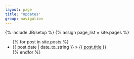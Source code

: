 ```yaml
---
layout: page
title: "Updates"
group: navigation
---
```

{% include JB/setup %}
{% assign page_list = site.pages %}

<ul class="posts">
  {% for post in site.posts %}
    <li><span>{{ post.date | date_to_string }}</span> &raquo; <a href="{{ BASE_PATH }}{{ post.url }}">{{ post.title }}</a></li>
  {% endfor %}
